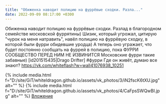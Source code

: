 ```yaml
---
title: "Обиженка наводит полицию на фуррёвые сходки. Разла..."
date: 2022-09-09 08:17:00 +0300
---
```


Обиженка наводит полицию на фуррёвые сходки. Разлад в благородном семействе московской фуррятины)
Шизик, который угрожал, цитирую "чурок на меня натравить", навёл полицию на фуррёвую сходку, в которой были фурри обидевшие уродца)
А теперь оно угражает, что будет постоянно сообщать на фуррей в полицию, пока ФУРРИ СООБЩЕСТВО ПЕРЕД НИМ НЕ ИЗВИНИТСЯ
Московские фурри такие забавные)
[id201515435|Drago Drifter]
#фурри
Где он живёт, думаю все знают?
https://vk.com/whiteflash?w=wall41076938_10251


{% include media.html f="D:/site/GiT/whiteldragon.github.io/assets/vk_photos/3/iN2fscK6tXU.jpg" alt="" %}
{% include media.html f="D:/site/GiT/whiteldragon.github.io/assets/vk_photos/4/CaFpsSWQwBI.jpg" alt="" %}
[Вложение](https://vk.com/video41076938_456239518)
